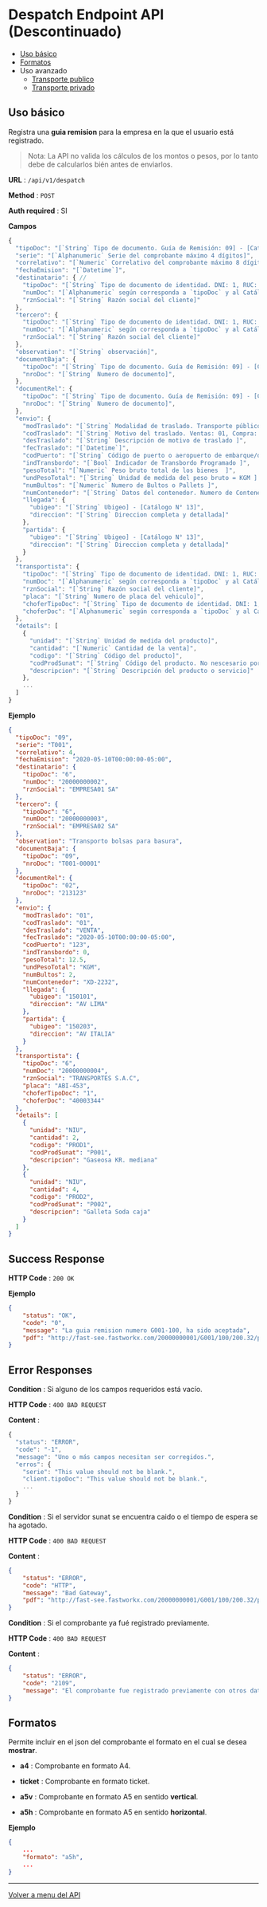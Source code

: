 # Despatch Endpoint API (Descontinuado)
- [Uso básico](#uso-básico)
- [Formatos](#formatos)
- Uso avanzado
    - [Transporte publico](./transporte-publico.md)
    - [Transporte privado](./transporte-privado-itinerante.md)


## Uso básico
Registra una **guia remision** para la empresa en la que el usuario está registrado.

> Nota: La API no valida los cálculos de los montos o pesos, por lo tanto debe de calcularlos bién antes de enviarlos.

**URL** : `/api/v1/despatch`

**Method** : `POST`

**Auth required** : SI

**Campos**

```js
{
  "tipoDoc": "[`String` Tipo de documento. Guía de Remisión: 09] - [Catálogo No. 01]",
  "serie": "[`Alphanumeric` Serie del comprobante máximo 4 dígitos]",
  "correlativo": "[`Numeric` Correlativo del comprobante máximo 8 dígitos]",
  "fechaEmision": "[`Datetime`]",
  "destinatario": { //
    "tipoDoc": "[`String` Tipo de documento de identidad. DNI: 1, RUC: 6] - [Catálogo No. 06]",
    "numDoc": "[`Alphanumeric` según corresponda a `tipoDoc` y al Catálogo No. 06]",
    "rznSocial": "[`String` Razón social del cliente]"
  },
  "tercero": {
    "tipoDoc": "[`String` Tipo de documento de identidad. DNI: 1, RUC: 6] - [Catálogo No. 06]",
    "numDoc": "[`Alphanumeric` según corresponda a `tipoDoc` y al Catálogo No. 06]",
    "rznSocial": "[`String` Razón social del cliente]"
  },
  "observation": "[`String` observación]",
  "documentBaja": {
    "tipoDoc": "[`String` Tipo de documento. Guía de Remisión: 09] - [Catálogo No. 01]",
    "nroDoc": "[`String` Numero de documento]",
  },
  "documentRel": {
    "tipoDoc": "[`String` Tipo de documento. Guía de Remisión: 09] - [Catálogo No. 01]",
    "nroDoc": "[`String` Numero de documento]",
  },
  "envio": {
    "modTraslado": "[`String` Modalidad de traslado. Transporte público: 01, Transporte privado: 02] - [Catálogo No. 18]",
    "codTraslado": "[`String` Motivo del traslado. Ventas: 01, Compra: 02, ... ] - [Catálogo No. 20]",
    "desTraslado": "[`String` Descripción de motivo de traslado ]",
    "fecTraslado": "[`Datetime`]",
    "codPuerto": "[`String` Código de puerto o aeropuerto de embarque/desembarque ]",
    "indTransbordo": "[`Bool` Indicador de Transbordo Programado ]",
    "pesoTotal": "[`Numeric` Peso bruto total de los bienes  ]",
    "undPesoTotal": "[`String` Unidad de medida del peso bruto = KGM ] - [Catálogo N° 03]",
    "numBultos": "[`Numeric` Numero de Bultos o Pallets ]",
    "numContenedor": "[`String` Datos del contenedor. Numero de Contenedor]",
    "llegada": {
      "ubigeo": "[`String` Ubigeo] - [Catálogo N° 13]",
      "direccion": "[`String` Direccion completa y detallada]"
    },
    "partida": {
      "ubigeo": "[`String` Ubigeo] - [Catálogo N° 13]",
      "direccion": "[`String` Direccion completa y detallada]"
    }
  },
  "transportista": {
    "tipoDoc": "[`String` Tipo de documento de identidad. DNI: 1, RUC: 6] - [Catálogo No. 06]",
    "numDoc": "[`Alphanumeric` según corresponda a `tipoDoc` y al Catálogo No. 06]",
    "rznSocial": "[`String` Razón social del cliente]",
    "placa": "[`String` Numero de placa del vehiculo]",
    "choferTipoDoc": "[`String` Tipo de documento de identidad. DNI: 1, RUC: 6] - [Catálogo No. 06]",
    "choferDoc": "[`Alphanumeric` según corresponda a `tipoDoc` y al Catálogo No. 06]"
  },
  "details": [
    {
      "unidad": "[`String` Unidad de medida del producto]",
      "cantidad": "[`Numeric` Cantidad de la venta]",
      "codigo": "[`String` Código del producto]",
      "codProdSunat": "[`String` Código del producto. No nescesario por ahora]",
      "descripcion": "[`String` Descripción del producto o servicio]"
    },
    ...
  ]
}
```

**Ejemplo**

```json
{
  "tipoDoc": "09",
  "serie": "T001",
  "correlativo": 4,
  "fechaEmision": "2020-05-10T00:00:00-05:00",
  "destinatario": {
    "tipoDoc": "6",
    "numDoc": "20000000002",
    "rznSocial": "EMPRESA01 SA"
  },
  "tercero": {
    "tipoDoc": "6",
    "numDoc": "20000000003",
    "rznSocial": "EMPRESA02 SA"
  },
  "observation": "Transporto bolsas para basura",
  "documentBaja": {
    "tipoDoc": "09",
    "nroDoc": "T001-00001"
  },
  "documentRel": {
    "tipoDoc": "02",
    "nroDoc": "213123"
  },
  "envio": {
    "modTraslado": "01",
    "codTraslado": "01",
    "desTraslado": "VENTA",
    "fecTraslado": "2020-05-10T00:00:00-05:00",
    "codPuerto": "123",
    "indTransbordo": 0,
    "pesoTotal": 12.5,
    "undPesoTotal": "KGM",
    "numBultos": 2,
    "numContenedor": "XD-2232",
    "llegada": {
      "ubigeo": "150101",
      "direccion": "AV LIMA"
    },
    "partida": {
      "ubigeo": "150203",
      "direccion": "AV ITALIA"
    }
  },
  "transportista": {
    "tipoDoc": "6",
    "numDoc": "20000000004",
    "rznSocial": "TRANSPORTES S.A.C",
    "placa": "ABI-453",
    "choferTipoDoc": "1",
    "choferDoc": "40003344"
  },
  "details": [
    {
      "unidad": "NIU",
      "cantidad": 2,
      "codigo": "PROD1",
      "codProdSunat": "P001",
      "descripcion": "Gaseosa KR. mediana"
    },
    {
      "unidad": "NIU",
      "cantidad": 4,
      "codigo": "PROD2",
      "codProdSunat": "P002",
      "descripcion": "Galleta Soda caja"
    }
  ]
}
```

## Success Response

**HTTP Code** : `200 OK`

**Ejemplo**

```json
{
    "status": "OK",
    "code": "0",
    "message": "La guia remision numero G001-100, ha sido aceptada",
    "pdf": "http://fast-see.fastworkx.com/20000000001/G001/100/200.32/pdf"
}
```

## Error Responses

**Condition** : Si alguno de los campos requeridos está vacío.

**HTTP Code** : `400 BAD REQUEST`

**Content** :

```js
{
  "status": "ERROR",
  "code": "-1",
  "message": "Uno o más campos necesitan ser corregidos.",
  "erros": {
    "serie": "This value should not be blank.",
    "client.tipoDoc": "This value should not be blank.",
    ...
  }
}
```


**Condition** : Si el servidor sunat se encuentra caido o el tiempo de espera se ha agotado.

**HTTP Code** : `400 BAD REQUEST`

**Content** :

```json
{
    "status": "ERROR",
    "code": "HTTP",
    "message": "Bad Gateway",
    "pdf": "http://fast-see.fastworkx.com/20000000001/G001/100/200.32/pdf"
}
```


**Condition** : Si el comprobante ya fué registrado previamente.

**HTTP Code** : `400 BAD REQUEST`

**Content** :

```json
{
    "status": "ERROR",
    "code": "2109",
    "message": "El comprobante fue registrado previamente con otros datos."
}
```
## Formatos

Permite incluir en el json del comprobante el formato en el cual se desea **mostrar**.

*  **a4**     : Comprobante en formato A4.

*  **ticket** : Comprobante en formato ticket.

*  **a5v**    : Comprobante en formato A5 en sentido **vertical**.

*  **a5h**    : Comprobante en formato A5 en sentido **horizontal**.

**Ejemplo**
```json
{
    ...
    "formato": "a5h",
    ...
}
```

<hr/>

[Volver a menu del API](../api.md)
